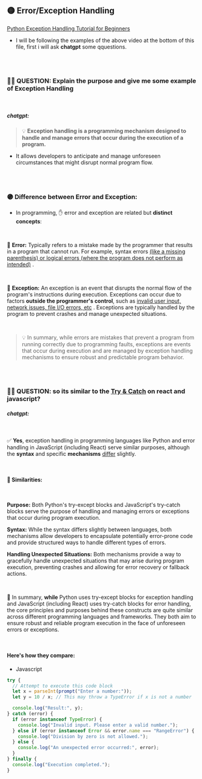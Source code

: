 ## 🟡 Error/Exception Handling

[Python Exception Handling Tutorial for Beginners](https://youtu.be/PHzm_Iox1mE?feature=shared)

- I will be following the examples of the above video at the bottom of this file, first i will ask **chatgpt** some qquestions.

<br>
<br>

### 🙋‍♀️ QUESTION: Explain the purpose and give me some example of Exception Handling

<br>

##### chatgpt:

> 💡 **Exception handling is a programming mechanism designed to handle and manage errors that occur during the execution of a program.**

- It allows developers to anticipate and manage unforeseen circumstances that might disrupt normal program flow.

<!-- #### The primary purposes of exception handling are: -->

<br>
<br>

### 🟣 Difference between Error and Exception:

- In programming, ✋ error and exception are related but **distinct concepts**:

<br>

🚩 **Error:** Typically refers to a mistake made by the programmer that results in a program that cannot run. For example, syntax errors <u>(like a missing parenthesis) or logical errors (where the program does not perform as intended)</u> .

<br>

🏴 **Exception:** An exception is an event that disrupts the normal flow of the program's instructions during execution. Exceptions can occur due to factors **outside the programmer's control**, such as <u>invalid user input, network issues, file I/O errors, etc</u> . Exceptions are typically handled by the program to prevent crashes and manage unexpected situations.

<br>

> 💡 In summary, while errors are mistakes that prevent a program from running correctly due to programming faults, exceptions are events that occur during execution and are managed by exception handling mechanisms to ensure robust and predictable program behavior.

<br>
<br>

### 🙋‍♀️ QUESTION: so its similar to the <u>Try & Catch</u> on react and javascript?

##### chatgpt:

<br>

✅ **Yes**, exception handling in programming languages like Python and error handling in JavaScript (including React) serve similar purposes, although the **syntax** and specific **mechanisms** <u>differ</u> slightly.

<br>

#### 👬 Similarities:

<br>

**Purpose:** Both Python's try-except blocks and JavaScript's try-catch blocks serve the purpose of handling and managing errors or exceptions that occur during program execution.

**Syntax:** While the syntax differs slightly between languages, both mechanisms allow developers to encapsulate potentially error-prone code and provide structured ways to handle different types of errors.

**Handling Unexpected Situations:** Both mechanisms provide a way to gracefully handle unexpected situations that may arise during program execution, preventing crashes and allowing for error recovery or fallback actions.

<br>

🔴 In summary, **while** Python uses try-except blocks for exception handling and JavaScript (including React) uses try-catch blocks for error handling, the core principles and purposes behind these constructs are quite similar across different programming languages and frameworks. They both aim to ensure robust and reliable program execution in the face of unforeseen errors or exceptions.

<br>

#### Here's how they compare:

- Javascript

```javascript
try {
  // Attempt to execute this code block
  let x = parseInt(prompt("Enter a number:"));
  let y = 10 / x; // This may throw a TypeError if x is not a number

  console.log("Result:", y);
} catch (error) {
  if (error instanceof TypeError) {
    console.log("Invalid input. Please enter a valid number.");
  } else if (error instanceof Error && error.name === "RangeError") {
    console.log("Division by zero is not allowed.");
  } else {
    console.log("An unexpected error occurred:", error);
  }
} finally {
  console.log("Execution completed.");
}
```
